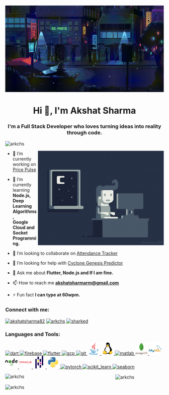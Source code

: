 ![MasterHead](https://github.com/arkchs/arkchs/blob/main/night-drive.gif)
<h1 align="center">Hi 👋, I'm Akshat Sharma</h1>
<h3 align="center">I'm a Full Stack Developer who loves turning ideas into reality through code.</h3>
<p align="left"> <img src="https://komarev.com/ghpvc/?username=arkchs&label=Profile%20views&color=0e75b6&style=flat" alt="arkchs" /> </p>

<!-- <p align="left"> <a href="https://github.com/ryo-ma/github-profile-trophy"><img src="https://github-profile-trophy.vercel.app/?username=arkchs" alt="arkchs" /></a> </p> -->
<img align="right" alt="Coding" width="400" src="https://github.com/arkchs/arkchs/blob/main/late-night.gif"/>

- 🔭 I’m currently working on [Price Pulse](https://github.com/arkchs/PricePulse)

- 🌱 I’m currently learning **Node.js, Deep Learning Algorithms, </br> Google Cloud and Socket Programming.**

- 👯 I’m looking to collaborate on [Attendance Tracker](https://github.com/arkchs/attendance-tracker)

- 🤝 I’m looking for help with [Cyclone Genesis Predictor](https://github.com/arkchs/LSTM-based-Cyclone-Genesis-Predictions)

- 💬 Ask me about **Flutter, Node.js and If I am fine.**

- 📫 How to reach me **akshatsharmarm@gmail.com**

- ⚡ Fun fact **I can type at 60wpm.**

<h3 align="left">Connect with me:</h3>
<p align="left">
<a href="https://linkedin.com/in/akshatsharma82" target="blank"><img align="center" src="https://raw.githubusercontent.com/rahuldkjain/github-profile-readme-generator/master/src/images/icons/Social/linked-in-alt.svg" alt="akshatsharma82" height="30" width="40" /></a>
<a href="https://kaggle.com/arkchs" target="blank"><img align="center" src="https://raw.githubusercontent.com/rahuldkjain/github-profile-readme-generator/master/src/images/icons/Social/kaggle.svg" alt="arkchs" height="30" width="40" /></a>
<a href="https://www.leetcode.com/sharked" target="blank"><img align="center" src="https://raw.githubusercontent.com/rahuldkjain/github-profile-readme-generator/master/src/images/icons/Social/leet-code.svg" alt="sharked" height="30" width="40" /></a>
</p>

<h3 align="left">Languages and Tools:</h3>
<p align="left"> <a href="https://dart.dev" target="_blank" rel="noreferrer"> <img src="https://www.vectorlogo.zone/logos/dartlang/dartlang-icon.svg" alt="dart" width="40" height="40"/> </a> <a href="https://firebase.google.com/" target="_blank" rel="noreferrer"> <img src="https://www.vectorlogo.zone/logos/firebase/firebase-icon.svg" alt="firebase" width="40" height="40"/> </a> <a href="https://flutter.dev" target="_blank" rel="noreferrer"> <img src="https://www.vectorlogo.zone/logos/flutterio/flutterio-icon.svg" alt="flutter" width="40" height="40"/> </a> <a href="https://cloud.google.com" target="_blank" rel="noreferrer"> <img src="https://www.vectorlogo.zone/logos/google_cloud/google_cloud-icon.svg" alt="gcp" width="40" height="40"/> </a> <a href="https://git-scm.com/" target="_blank" rel="noreferrer"> <img src="https://www.vectorlogo.zone/logos/git-scm/git-scm-icon.svg" alt="git" width="40" height="40"/> </a> <a href="https://www.java.com" target="_blank" rel="noreferrer"> <img src="https://raw.githubusercontent.com/devicons/devicon/master/icons/java/java-original.svg" alt="java" width="40" height="40"/> </a> <a href="https://www.linux.org/" target="_blank" rel="noreferrer"> <img src="https://raw.githubusercontent.com/devicons/devicon/master/icons/linux/linux-original.svg" alt="linux" width="40" height="40"/> </a> <a href="https://www.mathworks.com/" target="_blank" rel="noreferrer"> <img src="https://upload.wikimedia.org/wikipedia/commons/2/21/Matlab_Logo.png" alt="matlab" width="40" height="40"/> </a> <a href="https://www.mongodb.com/" target="_blank" rel="noreferrer"> <img src="https://raw.githubusercontent.com/devicons/devicon/master/icons/mongodb/mongodb-original-wordmark.svg" alt="mongodb" width="40" height="40"/> </a> <a href="https://www.mysql.com/" target="_blank" rel="noreferrer"> <img src="https://raw.githubusercontent.com/devicons/devicon/master/icons/mysql/mysql-original-wordmark.svg" alt="mysql" width="40" height="40"/> </a> <a href="https://nodejs.org" target="_blank" rel="noreferrer"> <img src="https://raw.githubusercontent.com/devicons/devicon/master/icons/nodejs/nodejs-original-wordmark.svg" alt="nodejs" width="40" height="40"/> </a> <a href="https://www.oracle.com/" target="_blank" rel="noreferrer"> <img src="https://raw.githubusercontent.com/devicons/devicon/master/icons/oracle/oracle-original.svg" alt="oracle" width="40" height="40"/> </a> <a href="https://pandas.pydata.org/" target="_blank" rel="noreferrer"> <img src="https://raw.githubusercontent.com/devicons/devicon/2ae2a900d2f041da66e950e4d48052658d850630/icons/pandas/pandas-original.svg" alt="pandas" width="40" height="40"/> </a> <a href="https://www.python.org" target="_blank" rel="noreferrer"> <img src="https://raw.githubusercontent.com/devicons/devicon/master/icons/python/python-original.svg" alt="python" width="40" height="40"/> </a> <a href="https://pytorch.org/" target="_blank" rel="noreferrer"> <img src="https://www.vectorlogo.zone/logos/pytorch/pytorch-icon.svg" alt="pytorch" width="40" height="40"/> </a> <a href="https://scikit-learn.org/" target="_blank" rel="noreferrer"> <img src="https://upload.wikimedia.org/wikipedia/commons/0/05/Scikit_learn_logo_small.svg" alt="scikit_learn" width="40" height="40"/> </a> <a href="https://seaborn.pydata.org/" target="_blank" rel="noreferrer"> <img src="https://seaborn.pydata.org/_images/logo-mark-lightbg.svg" alt="seaborn" width="40" height="40"/> </a> </p>

<p><img align="left" src="https://github-readme-stats.vercel.app/api/top-langs?username=arkchs&show_icons=true&locale=en&layout=compact&theme=dark&size_weight=0&count_weight=1" alt="arkchs" width="350" /></p>

<p><img align="center" src="https://github-readme-stats.vercel.app/api?username=arkchs&show_icons=true&locale=en&theme=dark" alt="arkchs" width="450" /></p>

<p><img align="center" src="https://github-readme-streak-stats.herokuapp.com/?user=arkchs&theme=dark" alt="arkchs" width="500"/></p>
